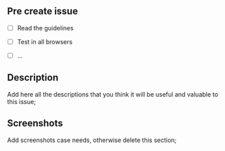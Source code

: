 ## Pre create issue

- [ ]  Read the guidelines
- [ ]  Test in all browsers
- [ ]  ...


## Description

Add here all the descriptions that you think it will be useful and valuable to this issue;


## Screenshots

Add screenshots case needs, otherwise delete this section;